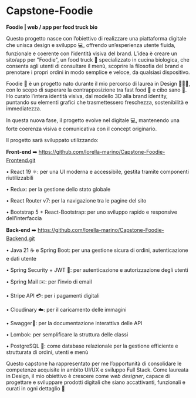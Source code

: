 # Capstone-Foodie

**Foodie | web / app per food truck bio**

Questo progetto nasce con l’obiettivo di realizzare una piattaforma digitale che unisca design e sviluppo 💻, offrendo un’esperienza utente fluida, funzionale e coerente con l’identità visiva del brand. L’idea è creare un sito/app per "Foodie", un food truck 🚚 specializzato in cucina biologica, che consenta agli utenti di consultare il menù, scoprire la filosofia del brand e prenotare i propri ordini in modo semplice e veloce, da qualsiasi dispositivo.

Foodie 🌿 è un progetto nato durante il mio percorso di laurea in Design 👩🏻‍🎓, con lo scopo di superare la contrapposizione tra fast food 🌭 e cibo sano 🥗. Ho curato l’intera identità visiva, dal modello 3D alla brand identity, puntando su elementi grafici che trasmettessero freschezza, sostenibilità e immediatezza.

In questa nuova fase, il progetto evolve nel digitale 💻, mantenendo una forte coerenza visiva e comunicativa con il concept originario.

Il progetto sarà sviluppato utilizzando:

**Front-end** ➡️ https://github.com/lorella-marino/Capstone-Foodie-Frontend.git

• React 19 ⚛: per una UI moderna e accessibile, gestita tramite componenti riutilizzabili

• Redux: per la gestione dello stato globale

• React Router v7: per la navigazione tra le pagine del sito

• Bootstrap 5 + React-Bootstrap: per uno sviluppo rapido e responsive dell’interfaccia

**Back-end** ➡️ https://github.com/lorella-marino/Capstone-Foodie-Backend.git

• Java 21 ☕ e Spring Boot: per una gestione sicura di ordini, autenticazione e dati utente

• Spring Security + JWT 🔐: per autenticazione e autorizzazione degli utenti

• Spring Mail ✉️: per l’invio di email

• Stripe API 💳: per i pagamenti digitali

• Cloudinary ☁️: per il caricamento delle immagini

• Swagger📄: per la documentazione interattiva delle API

• Lombok: per semplificare la struttura delle classi

• PostgreSQL 🐘: come database relazionale per la gestione efficiente e strutturata di ordini, utenti e menù

Questo capstone ha rappresentato per me l’opportunità di consolidare le competenze acquisite in ambito UI/UX e sviluppo Full Stack.
Come laureata in Design, il mio obiettivo è crescere come _web designer_, capace di progettare e sviluppare prodotti digitali che siano accattivanti, funzionali e curati in ogni dettaglio 🚀
